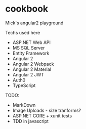 # cookbook
Mick's angular2 playground

Techs used here
* ASP.NET Web API
* MS SQL Server
* Entity Framework
* Angular 2
* Angular 2 Webpack
* Angular 2 Material
* Angular 2 JWT
* Auth0
* TypeScript

TODO:
* MarkDown
* Image Uploads - size tranforms?
* ASP.NET CORE + xunit tests
* TDD in javascript
